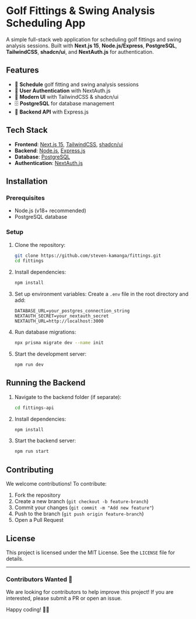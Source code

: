 # Golf Fittings & Swing Analysis Scheduling App

A simple full-stack web application for scheduling golf fittings and swing analysis sessions. Built with **Next.js 15**, **Node.js/Express**, **PostgreSQL**, **TailwindCSS**, **shadcn/ui**, and **NextAuth.js** for authentication.

## Features

- 📅 **Schedule** golf fitting and swing analysis sessions
- 🔐 **User Authentication** with NextAuth.js
- 🎨 **Modern UI** with TailwindCSS & shadcn/ui
- 🗄️ **PostgreSQL** for database management
- 🚀 **Backend API** with Express.js

## Tech Stack

- **Frontend**: [Next.js 15](https://nextjs.org/), [TailwindCSS](https://tailwindcss.com/), [shadcn/ui](https://ui.shadcn.com/)
- **Backend**: [Node.js](https://nodejs.org/), [Express.js](https://expressjs.com/)
- **Database**: [PostgreSQL](https://www.postgresql.org/)
- **Authentication**: [NextAuth.js](https://next-auth.js.org/)

## Installation

### Prerequisites

- Node.js (v18+ recommended)
- PostgreSQL database

### Setup

1. Clone the repository:
   ```sh
   git clone https://github.com/steven-kamanga/fittings.git
   cd fittings
   ```

2. Install dependencies:
   ```sh
   npm install
   ```

3. Set up environment variables:
   Create a `.env` file in the root directory and add:
   ```env
   DATABASE_URL=your_postgres_connection_string
   NEXTAUTH_SECRET=your_nextauth_secret
   NEXTAUTH_URL=http://localhost:3000
   ```

4. Run database migrations:
   ```sh
   npx prisma migrate dev --name init
   ```

5. Start the development server:
   ```sh
   npm run dev
   ```

## Running the Backend

1. Navigate to the backend folder (if separate):
   ```sh
   cd fittings-api
   ```
2. Install dependencies:
   ```sh
   npm install
   ```
3. Start the backend server:
   ```sh
   npm run start
   ```

## Contributing

We welcome contributions! To contribute:

1. Fork the repository
2. Create a new branch (`git checkout -b feature-branch`)
3. Commit your changes (`git commit -m "Add new feature"`)
4. Push to the branch (`git push origin feature-branch`)
5. Open a Pull Request

## License

This project is licensed under the MIT License. See the `LICENSE` file for details.

---

### Contributors Wanted 🚀
We are looking for contributors to help improve this project! If you are interested, please submit a PR or open an issue.

Happy coding! 🏌️‍♂️

